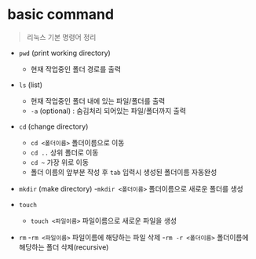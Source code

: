 # basic command
> 리눅스 기본 명령어 정리

- `pwd` (print working directory)
    - 현재 작업중인 폴더 경로를 출력

- `ls` (list)
    - 현재 작업중인 폴더 내에 있는 파일/폴더를 출력
    - `-a` (optional) : 숨김처리 되어있는 파일/폴더까지 출력

- `cd` (change directory)
    - `cd <폴더이름>` 폴더이름으로 이동
    - `cd ..` 상위 폴더로 이동
    - `cd ~` 가장 위로 이동
    - 폴더 이름의 앞부분 작성 후 `tab` 입력시 생성된 폴더이름 자동완성
    
- `mkdir` (make directory)
    -`mkdir <폴더이름>` 폴더이름으로 새로운 폴더를 생성

- `touch` 
    - `touch <파일이름>` 파일이름으로 새로운 파일을 생성

- `rm`
    -`rm <파일이름>` 파일이름에 해당하는 파일 삭제
    -`rm -r <폴더이름>` 폴더이름에 해당하는 폴더 삭제(recursive)